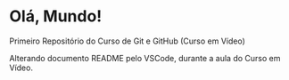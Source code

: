 # Olá, Mundo!
 Primeiro Repositório do Curso de Git e GitHub (Curso em Vídeo)

Alterando documento README pelo VSCode, durante a aula do Curso em Vídeo.